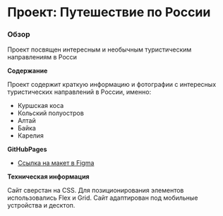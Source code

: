 # Проект: Путешествие по России

### Обзор
Проект посвящен интересным и необычным туристическим направлениям в Росси

**Содержание**

Проект содержит краткую информацию и фотографии с интересных туристических направлений в России,  именно:
- Куршская коса
- Кольский полуостров
- Алтай
- Байка
- Карелия


**GitHubPages**

* [Ссылка на макет в Figma](https://www.figma.com/file/5S2WSbEFL6awjVWJ0NWL8Q/Sprint-3_-Russia-_-desktop-mobile?node-id=28503%3A0)

**Техническая информация**

Сайт сверстан на CSS. Для позиционирования элементов использовались Flex и Grid. 
Сайт адаптирован под мобильные устройства и десктоп.


